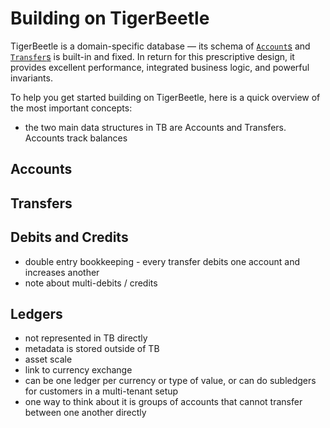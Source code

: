 # Building on TigerBeetle

TigerBeetle is a domain-specific database — its schema of [`Account`s](../reference/accounts.md) and
[`Transfer`s](../reference/transfers.md) is built-in and fixed. In return for this prescriptive
design, it provides excellent performance, integrated business logic, and powerful invariants.

To help you get started building on TigerBeetle, here is a quick overview of the most important
concepts:

- the two main data structures in TB are Accounts and Transfers. Accounts track balances

## Accounts

## Transfers

## Debits and Credits

- double entry bookkeeping - every transfer debits one account and increases another
- note about multi-debits / credits

## Ledgers

- not represented in TB directly
- metadata is stored outside of TB
- asset scale
- link to currency exchange
- can be one ledger per currency or type of value, or can do subledgers for customers in a
  multi-tenant setup
- one way to think about it is groups of accounts that cannot transfer between one another directly
